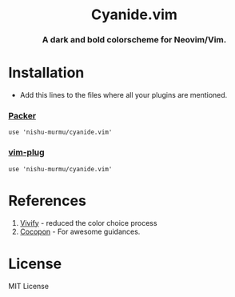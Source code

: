 <h1 align="center">Cyanide.vim</h1>
<h3 align="center"> A dark and bold colorscheme for Neovim/Vim.</h3>

# Installation
  - Add this lines to the files where all your plugins are mentioned.
### [Packer](https://github.com/wbthomason/packer.nvim)
    use 'nishu-murmu/cyanide.vim'
### [vim-plug](https://github.com/junegunn/vim-plug)
    use 'nishu-murmu/cyanide.vim'

# References
1. [Vivify](http://bytefluent.com/vivify/) - reduced the color choice process
2. [Cocopon](https://github.com/cocopon) - For awesome guidances.

# License
MIT License

